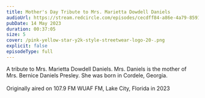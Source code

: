 ```yaml
---
title: Mother's Day Tribute to Mrs. Marietta Dowdell Daniels
audioUrl: https://stream.redcircle.com/episodes/cecdff84-a86e-4a79-8591-cc81689a6451/stream.mp3
pubDate: 14 May 2023
duration: 00:37:05
size: 5
cover: /pink-yellow-star-y2k-style-streetwear-logo-20-.png
explicit: false
episodeType: full
---
```

A tribute to Mrs. Marietta Dowdell Daniels. Mrs. Daniels is the mother of Mrs. Bernice Daniels Presley. She was born in Cordele, Georgia. \
\
Originally aired on 107.9 FM WUAF FM, Lake City, Florida in 2023
